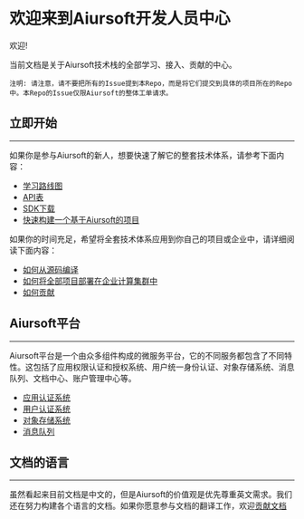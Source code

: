 # 欢迎来到Aiursoft开发人员中心

欢迎!

当前文档是关于Aiursoft技术栈的全部学习、接入、贡献的中心。

    注明: 请注意，请不要把所有的Issue提到本Repo，而是将它们提交到具体的项目所在的Repo中。本Repo的Issue仅限Aiursoft的整体工单请求。

## 立即开始

------------
如果你是参与Aiursoft的新人，想要快速了解它的整套技术体系，请参考下面内容：

* [学习路线图](./Before%20starting.md)
* [API表](#)
* [SDK下载](#)
* [快速构建一个基于Aiursoft的项目](#)


如果你的时间充足，希望将全套技术体系应用到你自己的项目或企业中，请详细阅读下面内容：

* [如何从源码编译](#)
* [如何将全部项目部署在企业计算集群中](#)
* [如何贡献](../Getting%20Involed/How%20to%20contribute.md)

## Aiursoft平台

------------
Aiursoft平台是一个由众多组件构成的微服务平台，它的不同服务都包含了不同特性。这包括了应用权限认证和授权系统、用户统一身份认证、对象存储系统、消息队列、文档中心、账户管理中心等。

* [应用认证系统]()
* [用户认证系统](#)
* [对象存储系统](#)
* [消息队列](#)

## 文档的语言

------------
虽然看起来目前文档是中文的，但是Aiursoft的价值观是优先尊重英文需求。我们还在努力构建各个语言的文档。如果你愿意参与文档的翻译工作，欢迎[贡献文档](#)